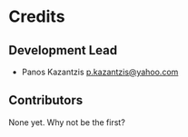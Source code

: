 # Credits


## Development Lead

* Panos Kazantzis <p.kazantzis@yahoo.com>

## Contributors

None yet. Why not be the first?
